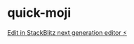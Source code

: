 # quick-moji

[Edit in StackBlitz next generation editor ⚡️](https://stackblitz.com/~/github.com/5dinarylife/quick-moji)